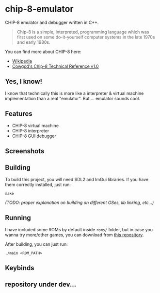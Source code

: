 # chip-8-emulator

CHIP-8 emulator and debugger written in C++.
> Chip-8 is a simple, interpreted, programming language which was first used on some do-it-yourself computer systems in the late 1970s and early 1980s.

You can find more about CHIP-8 here:
* [Wikipedia](https://en.wikipedia.org/wiki/CHIP-8)
* [Cowgod's Chip-8 Technical Reference v1.0](http://devernay.free.fr/hacks/chip8/C8TECH10.HTM#00E0)

## Yes, I know!
I know that technically this is more like a interpreter & virtual machine implementation than a real "emulator". But.... emulator sounds cool.

## Features
* CHIP-8 virtual machine
* CHIP-8 interpreter
* CHIP-8 GUI debugger

## Screenshots

## Building
To build this project, you will need SDL2 and ImGui libraries. If you have them correctly installed, just run:

`make`

*(TODO: proper explanation on building on different OSes, lib linking, etc...)*

## Running
I have included some ROMs by default inside `roms/` folder, but in case you wanna try more/other games, you can download from [this repository](https://github.com/kripod/chip8-roms).

After building, you can just run:

`./main <ROM_PATH>`

## Keybinds

## repository under dev...
